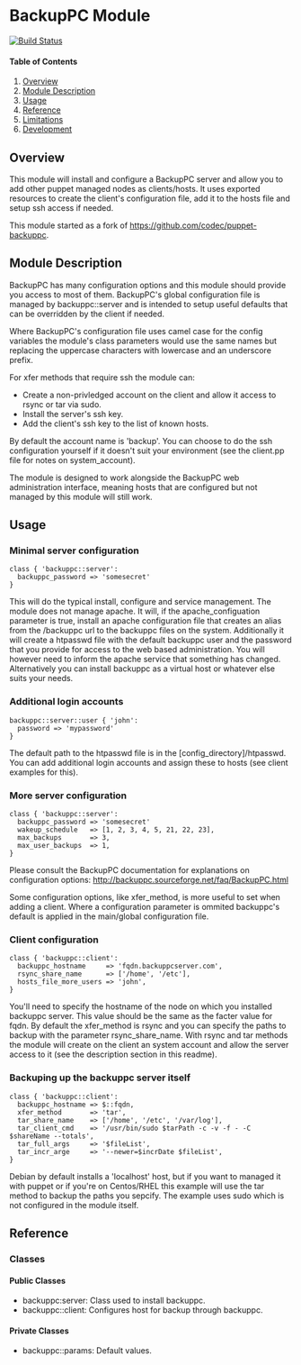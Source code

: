 # BackupPC Module

[![Build Status](https://secure.travis-ci.org/wyrie/puppet-backuppc.png?branch=master)](http://travis-ci.org/wyrie/puppet-backuppc)

#### Table of Contents

1. [Overview](#overview)
2. [Module Description](#module-description)
3. [Usage](#usage)
4. [Reference](#reference)
5. [Limitations](#limitations)
6. [Development](#development)

## Overview

This module will install and configure a BackupPC server and allow you to add other puppet managed nodes as clients/hosts. It
uses exported resources to create the client's configuration file, add it to the hosts file and setup ssh access if needed.

This module started as a fork of https://github.com/codec/puppet-backuppc.

## Module Description

BackupPC has many configuration options and this module should provide you access to most of them. BackupPC's global configuration
file is managed by backuppc::server and is intended to setup useful defaults that can be overridden by the client if needed.

Where BackupPC's configuration file uses camel case for the config variables the module's class parameters would use the same names but
replacing the uppercase characters with lowercase and an underscore prefix.

For xfer methods that require ssh the module can:
* Create a non-privledged account on the client and allow it access to rsync or tar via sudo.
* Install the server's ssh key.
* Add the client's ssh key to the list of known hosts.

By default the account name is 'backup'. You can choose to do the ssh configuration yourself if it doesn't suit your environment (see the client.pp
file for notes on system_account).

The module is designed to work alongside the BackupPC web administration interface, meaning hosts that are configured but not managed by this
module will still work.

## Usage

### Minimal server configuration

```puppet
class { 'backuppc::server':
  backuppc_password => 'somesecret'
}
```
This will do the typical install, configure and service management. The module does not manage apache. It will, if the apache_configuation parameter is true,
install an apache configuration file that creates an alias from the /backuppc url to the backuppc files on the system. Additionally it will create a htpasswd
file with the default backuppc user and the password that you provide for access to the web based administration. You will however need to inform the apache
service that something has changed. Alternatively you can install backuppc as a virtual host or whatever else suits your needs.

### Additional login accounts

```puppet
backuppc::server::user { 'john':
  password => 'mypassword'
}
```
The default path to the htpasswd file is in the [config_directory]/htpasswd. You can add additional login accounts and assign these to hosts (see client examples
for this).

### More server configuration

```puppet
class { 'backuppc::server':
  backuppc_password => 'somesecret'
  wakeup_schedule   => [1, 2, 3, 4, 5, 21, 22, 23],
  max_backups       => 3,
  max_user_backups  => 1,
}
```
Please consult the BackupPC documentation for explanations on configuration options: http://backuppc.sourceforge.net/faq/BackupPC.html

Some configuration options, like xfer_method, is more useful to set when adding a client. Where a configuration parameter is ommited backuppc's default is applied
in the main/global configuration file.

### Client configuration

```puppet
class { 'backuppc::client':
  backuppc_hostname     => 'fqdn.backuppcserver.com',
  rsync_share_name      => ['/home', '/etc'],
  hosts_file_more_users => 'john',
}
```
You'll need to specify the hostname of the node on which you installed backuppc server. This value should be the same as the facter value for fqdn. By default the
xfer_method is rsync and you can specify the paths to backup with the parameter rsync_share_name. With rsync and tar methods the module will create on the client
an system account and allow the server access to it (see the description section in this readme).

### Backuping up the backuppc server itself

```puppet
class { 'backuppc::client':
  backuppc_hostname => $::fqdn,
  xfer_method       => 'tar',
  tar_share_name    => ['/home', '/etc', '/var/log'],
  tar_client_cmd    => '/usr/bin/sudo $tarPath -c -v -f - -C $shareName --totals',
  tar_full_args     => '$fileList',
  tar_incr_arge     => '--newer=$incrDate $fileList',
}
```
Debian by default installs a 'localhost' host, but if you want to managed it with puppet or if you're on Centos/RHEL this example will use the tar method to backup
the paths you sepcify. The example uses sudo which is not configured in the module itself.

## Reference

### Classes

#### Public Classes

* backuppc:server: Class used to install backuppc.
* backuppc::client: Configures host for backup through backuppc.

#### Private Classes

* backuppc::params: Default values.

